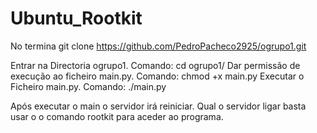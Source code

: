 # Ubuntu_Rootkit

No termina
git clone https://github.com/PedroPacheco2925/ogrupo1.git

Entrar na Directoria ogrupo1. Comando: cd ogrupo1/
Dar permissão de execução ao ficheiro main.py. Comando: chmod +x main.py
Executar o Ficheiro main.py. Comando: ./main.py

Após executar o main o servidor irá reiniciar.
Qual o servidor ligar basta usar o o comando rootkit para aceder ao programa.
